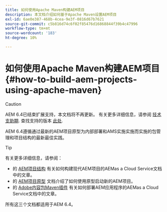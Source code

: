 ```yaml
---
title: 如何使用Apache Maven构建AEM项目
description: 本文档介绍如何基于Apache Maven设置AEM项目
exl-id: 6ae0e387-468b-4cea-9e3f-0816d67b7621
source-git-commit: c5b816d74c6f02f85476d16868844f39b4c47996
workflow-type: tm+mt
source-wordcount: '183'
ht-degree: 10%

---
```


# 如何使用Apache Maven构建AEM项目 {#how-to-build-aem-projects-using-apache-maven}

>[!CAUTION]
>
>AEM 6.4已结束扩展支持，本文档将不再更新。 有关更多详细信息，请参阅 [技术支助期](https://helpx.adobe.com/cn/support/programs/eol-matrix.html). 查找支持的版本 [此处](https://experienceleague.adobe.com/docs/).

AEM 6.4遵循通过最新的AEM项目原型为内部部署和AMS实施实施而实施的包管理和项目结构的最新最佳实践。

>[!TIP]
>
>有关更多详细信息，请参阅：
>
>* 的 [AEM项目结构](https://experienceleague.adobe.com/docs/experience-manager-cloud-service/implementing/developing/aem-project-content-package-structure.html) 有关如何构建现代AEM项目的AEMas a Cloud Service文档中的文章。
>* 的 [AEM项目原型](https://experienceleague.adobe.com/docs/experience-manager-core-components/using/developing/archetype/overview.html) 文档介绍了如何使用原型启动新的AEM项目。
>* 的 [Adobe内容包Maven插件](https://experienceleague.adobe.com/docs/experience-manager-cloud-service/implementing/developer-tools/maven-plugin.html#developer-tools) 有关如何部署AEM应用程序的AEMas a Cloud Service文档中的文章。
>
>所有这三个文档都适用于AEM 6.4。
